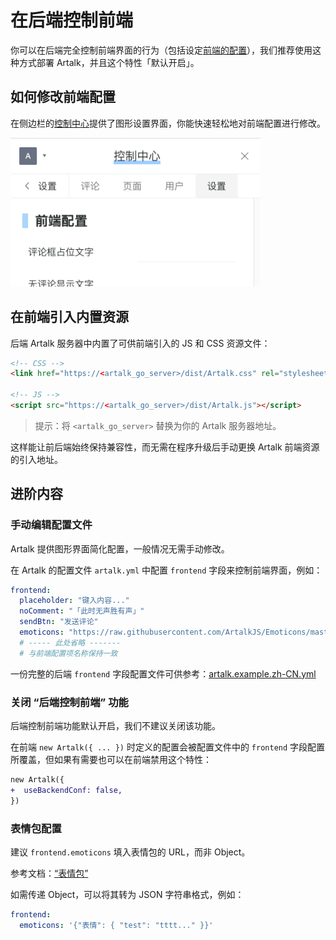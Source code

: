 # 在后端控制前端

你可以在后端完全控制前端界面的行为（包括设定[前端的配置](/guide/frontend/config)），我们推荐使用这种方式部署 Artalk，并且这个特性「默认开启」。

## 如何修改前端配置

在侧边栏的[控制中心](/guide/frontend/sidebar.md#控制中心)提供了图形设置界面，你能快速轻松地对前端配置进行修改。

<img src="../../images/sidebar/fe-setting.png" width="400px">

## 在前端引入内置资源

后端 Artalk 服务器中内置了可供前端引入的 JS 和 CSS 资源文件：

```html
<!-- CSS -->
<link href="https://<artalk_go_server>/dist/Artalk.css" rel="stylesheet">

<!-- JS -->
<script src="https://<artalk_go_server>/dist/Artalk.js"></script>
```

> 提示：将 `<artalk_go_server>` 替换为你的 Artalk 服务器地址。

这样能让前后端始终保持兼容性，而无需在程序升级后手动更换 Artalk 前端资源的引入地址。

## 进阶内容

### 手动编辑配置文件

Artalk 提供图形界面简化配置，一般情况无需手动修改。

在 Artalk 的配置文件 `artalk.yml` 中配置 `frontend` 字段来控制前端界面，例如：

```yaml
frontend:
  placeholder: "键入内容..."
  noComment: "「此时无声胜有声」"
  sendBtn: "发送评论"
  emoticons: "https://raw.githubusercontent.com/ArtalkJS/Emoticons/master/grps/default.json"
  # ----- 此处省略 -------
  # 与前端配置项名称保持一致
```

一份完整的后端 `frontend` 字段配置文件可供参考：[artalk.example.zh-CN.yml](https://github.com/ArtalkJS/Artalk/blob/master/conf/artalk.example.zh-CN.yml)

### 关闭 “后端控制前端” 功能

后端控制前端功能默认开启，我们不建议关闭该功能。

在前端 `new Artalk({ ... })` 时定义的配置会被配置文件中的 `frontend` 字段配置所覆盖，但如果有需要也可以在前端禁用这个特性：

```diff
new Artalk({
+  useBackendConf: false,
})
```

### 表情包配置

建议 `frontend.emoticons` 填入表情包的 URL，而非 Object。

参考文档：[“表情包”](/guide/frontend/emoticons)

如需传递 Object，可以将其转为 JSON 字符串格式，例如：

```yaml
frontend:
  emoticons: '{"表情": { "test": "tttt..." }}'
```
